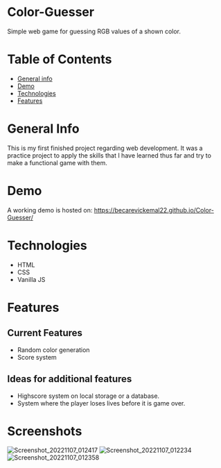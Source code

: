 # Color-Guesser
Simple web game for guessing RGB values of a shown color.
# Table of Contents
* [General info](#general-info)
* [Demo](#Demo)
* [Technologies](#technologies)
* [Features](#Features)

# General Info
This is my first finished project regarding web development. It was a practice project to apply the skills that I have learned thus far and try to make a functional game with them. 

# Demo
A working demo is hosted on: https://becarevickemal22.github.io/Color-Guesser/

# Technologies
* HTML
* CSS
* Vanilla JS

# Features
## Current Features
* Random color generation
* Score system
## Ideas for additional features
* Highscore system on local storage or a database.
* System where the player loses lives before it is game over.

# Screenshots

![Screenshot_20221107_012417](https://user-images.githubusercontent.com/116683338/200203993-be368f2f-1e7c-409e-9cb1-6433294230e2.png)
![Screenshot_20221107_012234](https://user-images.githubusercontent.com/116683338/200203987-afcd3b77-f67e-4d19-991f-8088f3c8f14a.png)
![Screenshot_20221107_012358](https://user-images.githubusercontent.com/116683338/200203992-fafe4b19-8a54-4284-9259-146b3a2dd3e8.png)
